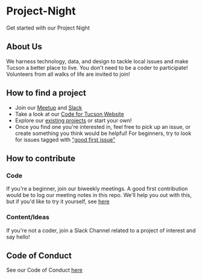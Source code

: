 # Project-Night
Get started with our Project Night

## About Us
We harness technology, data, and design to tackle local issues and make Tucson a better place to live.
You don't need to be a coder to participate! Volunteers from all walks of life are invited to join!

## How to find a project
- Join our [Meetup](https://www.meetup.com/Code-for-Tucson/) and [Slack](https://codefortucson.slack.com/)
- Take a look at our [Code for Tucson Website](https://www.codefortucson.com/)
- Explore our [existing projects](https://github.com/orgs/CodeForTucson/projects) or start your own!
- Once you find one you're interested in, feel free to pick up an issue, or create something you think would be helpful! For beginners, try to look for issues tagged with ["good first issue"](https://github.com/issues?q=is%3Aopen+is%3Aissue+archived%3Afalse+label%3A%22good+first+issue%22+user%3AOpen-Tucson)
 
 ## How to contribute 
 ### Code
If you're a beginner, join our biweekly meetings. A good first contribution would be to log our meeting notes in this repo. We'll help you out with this, but if you'd like to try it yourself, see [here](https://docs.github.com/en/pull-requests/collaborating-with-pull-requests/proposing-changes-to-your-work-with-pull-requests/creating-a-pull-request)

 ### Content/Ideas
 If you're not a coder, join a Slack Channel related to a project of interest and say hello!
 
 ## Code of Conduct
 See our Code of Conduct [here](https://www.codefortucson.com/code-of-conduct/)
